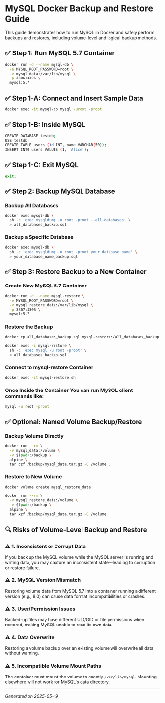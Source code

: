 # MySQL Docker Backup and Restore Guide

This guide demonstrates how to run MySQL in Docker and safely perform backups and restores, including volume-level and logical backup methods.

## ✅ Step 1: Run MySQL 5.7 Container

```bash
docker run -d --name mysql-db \
  -e MYSQL_ROOT_PASSWORD=root \
  -v mysql_data:/var/lib/mysql \
  -p 3306:3306 \
  mysql:5.7
```
## ✅ Step 1-A: Connect and Insert Sample Data
```bash
docker exec -it mysql-db mysql -uroot -proot
```
## ✅ Step 1-B: Inside MySQL
 ```bash
CREATE DATABASE testdb;
USE testdb;
CREATE TABLE users (id INT, name VARCHAR(50));
INSERT INTO users VALUES (1, 'Alice');
```
## ✅ Step 1-C: Exit MySQL
```bash
exit;
```
## ✅ Step 2: Backup MySQL Database

### Backup All Databases
```bash
docker exec mysql-db \
  sh -c 'exec mysqldump -u root -proot --all-databases' \
  > all_databases_backup.sql
```

### Backup a Specific Database
```bash
docker exec mysql-db \
  sh -c 'exec mysqldump -u root -proot your_database_name' \
  > your_database_name_backup.sql
```

## ✅ Step 3: Restore Backup to a New Container

### Create New MySQL 5.7 Container
```bash
docker run -d --name mysql-restore \
  -e MYSQL_ROOT_PASSWORD=root \
  -v mysql_restore_data:/var/lib/mysql \
  -p 3307:3306 \
  mysql:5.7
```

### Restore the Backup
```bash
docker cp all_databases_backup.sql mysql-restore:/all_databases_backup.sql

docker exec -i mysql-restore \
  sh -c 'exec mysql -u root -proot' \
  < all_databases_backup.sql
```
### Connect to mysql-restore Container
```bash
docker exec -it mysql-restore sh

```
### Once Inside the Container You can run MySQL client commands like:
```bash
mysql -u root -proot
```

## ✅ Optional: Named Volume Backup/Restore

### Backup Volume Directly
```bash
docker run --rm \
  -v mysql_data:/volume \
  -v $(pwd):/backup \
  alpine \
  tar czf /backup/mysql_data.tar.gz -C /volume .
```

### Restore to New Volume
```bash
docker volume create mysql_restore_data

docker run --rm \
  -v mysql_restore_data:/volume \
  -v $(pwd):/backup \
  alpine \
  tar xzf /backup/mysql_data.tar.gz -C /volume
```

## 🔍 Risks of Volume-Level Backup and Restore

### ⚠️ 1. Inconsistent or Corrupt Data
If you back up the MySQL volume while the MySQL server is running and writing data, you may capture an inconsistent state—leading to corruption or restore failure.

### ⚠️ 2. MySQL Version Mismatch
Restoring volume data from MySQL 5.7 into a container running a different version (e.g., 8.0) can cause data format incompatibilities or crashes.

### ⚠️ 3. User/Permission Issues
Backed-up files may have different UID/GID or file permissions when restored, making MySQL unable to read its own data.

### ⚠️ 4. Data Overwrite
Restoring a volume backup over an existing volume will overwrite all data without warning.

### ⚠️ 5. Incompatible Volume Mount Paths
The container must mount the volume to exactly `/var/lib/mysql`. Mounting elsewhere will not work for MySQL's data directory.

---

*Generated on 2025-05-19*
